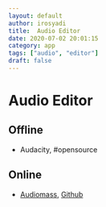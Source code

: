 ```yaml
---
layout: default
author: irosyadi
title:  Audio Editor
date: 2020-07-02 20:01:15
category: app
tags: ["audio", "editor"]
draft: false
---
```


# Audio Editor

## Offline
- Audacity, #opensource

## Online
- [Audiomass](https://audiomass.co/), [Github](https://github.com/pkalogiros/audiomass)
